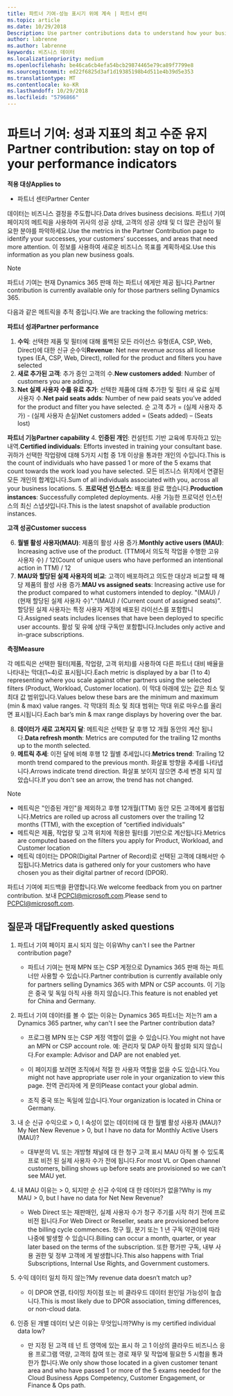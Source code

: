 ```yaml
---
title: 파트너 기여-성능 표시기 위에 계속 | 파트너 센터
ms.topic: article
ms.date: 10/29/2018
Description: Use partner contributions data to understand how your business is growing and succeeding
author: labrenne
ms.author: labrenne
keywords: 비즈니스 데이터
ms.localizationpriority: medium
ms.openlocfilehash: be46ca6cb4efa54bcb29874465e79ca89f7799e8
ms.sourcegitcommit: ed22f6825d3af1d19385198b4d511e4b39d5e353
ms.translationtype: MT
ms.contentlocale: ko-KR
ms.lasthandoff: 10/29/2018
ms.locfileid: "5796866"
---
```

# <a name="partner-contribution-stay-on-top-of-your-performance-indicators"></a><span data-ttu-id="0e079-103">파트너 기여: 성과 지표의 최고 수준 유지</span><span class="sxs-lookup"><span data-stu-id="0e079-103">Partner contribution: stay on top of your performance indicators</span></span>

**<span data-ttu-id="0e079-104">적용 대상</span><span class="sxs-lookup"><span data-stu-id="0e079-104">Applies to</span></span>**
- <span data-ttu-id="0e079-105">파트너 센터</span><span class="sxs-lookup"><span data-stu-id="0e079-105">Partner Center</span></span>

<span data-ttu-id="0e079-106">데이터는 비즈니스 결정을 주도합니다.</span><span class="sxs-lookup"><span data-stu-id="0e079-106">Data drives business decisions.</span></span> <span data-ttu-id="0e079-107">파트너 기여 페이지의 메트릭을 사용하여 귀사의 성공 상태, 고객의 성공 상태 및 더 많은 관심이 필요한 분야를 파악하세요.</span><span class="sxs-lookup"><span data-stu-id="0e079-107">Use the metrics in the Partner Contribution page to identify your successes, your customers’ successes, and areas that need more attention.</span></span> <span data-ttu-id="0e079-108">이 정보를 사용하여 새로운 비즈니스 목표를 계획하세요.</span><span class="sxs-lookup"><span data-stu-id="0e079-108">Use this information as you plan new business goals.</span></span>

>[!NOTE]
><span data-ttu-id="0e079-109">파트너 기여는 현재 Dynamics 365 판매 하는 파트너 에게만 제공 됩니다.</span><span class="sxs-lookup"><span data-stu-id="0e079-109">Partner contribution is currently available only for those partners selling Dynamics 365.</span></span>

<span data-ttu-id="0e079-110">다음과 같은 메트릭을 추적 중입니다.</span><span class="sxs-lookup"><span data-stu-id="0e079-110">We are tracking the following metrics:</span></span>

**<span data-ttu-id="0e079-111">파트너 성과</span><span class="sxs-lookup"><span data-stu-id="0e079-111">Partner performance</span></span>**

1. <span data-ttu-id="0e079-112">**수익**: 선택한 제품 및 필터에 대해 롤백된 모든 라이선스 유형(EA, CSP, Web, Direct)에 대한 신규 순수익</span><span class="sxs-lookup"><span data-stu-id="0e079-112">**Revenue**: Net new revenue across all license types (EA, CSP, Web, Direct), rolled for the product and filters you have selected</span></span>
2. <span data-ttu-id="0e079-113">**새로 추가된 고객**: 추가 중인 고객의 수.</span><span class="sxs-lookup"><span data-stu-id="0e079-113">**New customers added**: Number of customers you are adding.</span></span>
3. <span data-ttu-id="0e079-114">**Net 실제 사용자 수를 유료 추가**: 선택한 제품에 대해 추가한 및 필터 새 유료 실제 사용자 수.</span><span class="sxs-lookup"><span data-stu-id="0e079-114">**Net paid seats adds**: Number of new paid seats you’ve added for the product and filter you have selected.</span></span>  <span data-ttu-id="0e079-115">순 고객 추가 = (실제 사용자 추가) - (실제 사용자 손실)</span><span class="sxs-lookup"><span data-stu-id="0e079-115">Net customers added = (Seats added) – (Seats lost)</span></span> 

**<span data-ttu-id="0e079-116">파트너 기능</span><span class="sxs-lookup"><span data-stu-id="0e079-116">Partner capability</span></span>**
4. <span data-ttu-id="0e079-117">**인증된 개인**: 컨설턴트 기반 교육에 투자하고 있는 내역.</span><span class="sxs-lookup"><span data-stu-id="0e079-117">**Certified individuals**: Efforts invested in training your consultant base.</span></span> <span data-ttu-id="0e079-118">귀하가 선택한 작업량에 대해 5가지 시험 중 1개 이상을 통과한 개인의 수입니다.</span><span class="sxs-lookup"><span data-stu-id="0e079-118">This is the count of individuals who have passed 1 or more of the 5 exams that count towards the work load you have selected.</span></span> <span data-ttu-id="0e079-119">모든 비즈니스 위치에서 연결된 모든 개인의 합계입니다.</span><span class="sxs-lookup"><span data-stu-id="0e079-119">Sum of all individuals associated with you, across all your business locations.</span></span>
5. <span data-ttu-id="0e079-120">**프로덕션 인스턴스**: 배포를 완료 했습니다.</span><span class="sxs-lookup"><span data-stu-id="0e079-120">**Production instances**: Successfully completed deployments.</span></span> <span data-ttu-id="0e079-121">사용 가능한 프로덕션 인스턴스의 최신 스냅샷입니다.</span><span class="sxs-lookup"><span data-stu-id="0e079-121">This is the latest snapshot of available production instances.</span></span>

**<span data-ttu-id="0e079-122">고객 성공</span><span class="sxs-lookup"><span data-stu-id="0e079-122">Customer success</span></span>**

6.  <span data-ttu-id="0e079-123">**월별 활성 사용자(MAU)**: 제품의 활성 사용 증가.</span><span class="sxs-lookup"><span data-stu-id="0e079-123">**Monthly active users (MAU)**: Increasing active use of the product.</span></span>
<span data-ttu-id="0e079-124">(TTM에서 의도적 작업을 수행한 고유 사용자 수) / 12</span><span class="sxs-lookup"><span data-stu-id="0e079-124">(Count of unique users who have performed an intentional action in TTM) / 12</span></span>
7. <span data-ttu-id="0e079-125">**MAU와 할당된 실제 사용자의 비교**: 고객이 배포하려고 의도한 대상과 비교할 때 해당 제품의 활성 사용 증가.</span><span class="sxs-lookup"><span data-stu-id="0e079-125">**MAU vs assigned seats**: Increasing active use for the product compared to what customers intended to deploy.</span></span> <span data-ttu-id="0e079-126">"(MAU) / (현재 할당된 실제 사용자 수)".</span><span class="sxs-lookup"><span data-stu-id="0e079-126">“(MAU) / (Current count of assigned seats)”.</span></span> <span data-ttu-id="0e079-127">할당된 실제 사용자는 특정 사용자 계정에 배포된 라이선스를 포함합니다.</span><span class="sxs-lookup"><span data-stu-id="0e079-127">Assigned seats includes licenses that have been deployed to specific user accounts.</span></span>  <span data-ttu-id="0e079-128">활성 및 유예 상태 구독만 포함합니다.</span><span class="sxs-lookup"><span data-stu-id="0e079-128">Includes only active and in-grace subscriptions.</span></span> 


**<span data-ttu-id="0e079-129">측정</span><span class="sxs-lookup"><span data-stu-id="0e079-129">Measure</span></span>**

<span data-ttu-id="0e079-130">각 메트릭은 선택한 필터(제품, 작업량, 고객 위치)를 사용하여 다른 파트너 대비 배율을 나타내는 막대(1~4)로 표시됩니다.</span><span class="sxs-lookup"><span data-stu-id="0e079-130">Each metric is displayed by a bar (1 to 4) representing where you scale against other partners using the selected filters (Product, Workload, Customer location).</span></span> <span data-ttu-id="0e079-131">이 막대 아래에 있는 값은 최소 및 최대 값 범위입니다.</span><span class="sxs-lookup"><span data-stu-id="0e079-131">Values below these bars are the minimum and maximum (min & max) value ranges.</span></span> <span data-ttu-id="0e079-132">각 막대의 최소 및 최대 범위는 막대 위로 마우스를 올리면 표시됩니다.</span><span class="sxs-lookup"><span data-stu-id="0e079-132">Each bar’s min & max range displays by hovering over the bar.</span></span>  

8. <span data-ttu-id="0e079-133">**데이터가 새로 고쳐지지 달**: 메트릭은 선택한 달 후행 12 개월 동안의 계산 됩니다.</span><span class="sxs-lookup"><span data-stu-id="0e079-133">**Data refresh month**: Metrics are computed for the trailing 12 months up to the month selected.</span></span>
9. <span data-ttu-id="0e079-134">**메트릭 추세**: 이전 달에 비해 후행 12 월별 추세입니다.</span><span class="sxs-lookup"><span data-stu-id="0e079-134">**Metrics trend**: Trailing 12 month trend compared to the previous month.</span></span> <span data-ttu-id="0e079-135">화살표 방향을 추세를 나타냅니다.</span><span class="sxs-lookup"><span data-stu-id="0e079-135">Arrows indicate trend direction.</span></span> <span data-ttu-id="0e079-136">화살표 보이지 않으면 추세 변경 되지 않았습니다.</span><span class="sxs-lookup"><span data-stu-id="0e079-136">If you don't see an arrow, the trend has not changed.</span></span>

>[!NOTE] 
>- <span data-ttu-id="0e079-137">메트릭은 "인증된 개인"을 제외하고 후행 12개월(TTM) 동안 모든 고객에게 롤업됩니다.</span><span class="sxs-lookup"><span data-stu-id="0e079-137">Metrics are rolled up across all customers over the trailing 12 months (TTM), with the exception of “certified individuals”</span></span>        
>- <span data-ttu-id="0e079-138">메트릭은 제품, 작업량 및 고객 위치에 적용한 필터를 기반으로 계산됩니다.</span><span class="sxs-lookup"><span data-stu-id="0e079-138">Metrics are computed based on the filters you apply for Product, Workload, and Customer location</span></span>
>- <span data-ttu-id="0e079-139">메트릭 데이터는 DPOR(Digital Partner of Record)로 선택된 고객에 대해서만 수집됩니다.</span><span class="sxs-lookup"><span data-stu-id="0e079-139">Metrics data is gathered only for your customers who have chosen you as their digital partner of record (DPOR).</span></span> 

<span data-ttu-id="0e079-140">파트너 기여에 피드백을 환영합니다.</span><span class="sxs-lookup"><span data-stu-id="0e079-140">We welcome feedback from you on partner contribution.</span></span> <span data-ttu-id="0e079-141">보내 PCPCI@microsoft.com.</span><span class="sxs-lookup"><span data-stu-id="0e079-141">Please send to PCPCI@microsoft.com.</span></span>  

## <a name="frequently-asked-questions"></a><span data-ttu-id="0e079-142">질문과 대답</span><span class="sxs-lookup"><span data-stu-id="0e079-142">Frequently asked questions</span></span>

1. <span data-ttu-id="0e079-143">파트너 기여 페이지 표시 되지 않는 이유</span><span class="sxs-lookup"><span data-stu-id="0e079-143">Why can't I see the Partner contribution page?</span></span>
    - <span data-ttu-id="0e079-144">파트너 기여는 현재 MPN 또는 CSP 계정으로 Dynamics 365 판매 하는 파트너만 사용할 수 있습니다.</span><span class="sxs-lookup"><span data-stu-id="0e079-144">Partner contribution is currently available only for partners selling Dynamics 365 with MPN or CSP accounts.</span></span> <span data-ttu-id="0e079-145">이 기능은 중국 및 독일 아직 사용 하지 않습니다.</span><span class="sxs-lookup"><span data-stu-id="0e079-145">This feature is not enabled yet for China and Germany.</span></span>
2. <span data-ttu-id="0e079-146">파트너 기여 데이터를 볼 수 없는 이유는 Dynamics 365 파트너는 저는?</span><span class="sxs-lookup"><span data-stu-id="0e079-146">I am a Dynamics 365 partner, why can't I see the Partner contribution data?</span></span>
      - <span data-ttu-id="0e079-147">프로그램 MPN 또는 CSP 계정 역할이 없을 수 있습니다.</span><span class="sxs-lookup"><span data-stu-id="0e079-147">You might not have an MPN or CSP account role.</span></span> <span data-ttu-id="0e079-148">예: 관리자 및 DAP 아직 활성화 되지 않습니다.</span><span class="sxs-lookup"><span data-stu-id="0e079-148">For example: Advisor and DAP are not enabled yet.</span></span>  
    - <span data-ttu-id="0e079-149">이 페이지를 보려면 조직에서 적절 한 사용자 역할을 없을 수도 있습니다.</span><span class="sxs-lookup"><span data-stu-id="0e079-149">You might not have appropriate user role in your organization to view this page.</span></span> <span data-ttu-id="0e079-150">전역 관리자에 게 문의</span><span class="sxs-lookup"><span data-stu-id="0e079-150">Please contact your global admin.</span></span>

    - <span data-ttu-id="0e079-151">조직 중국 또는 독일에 있습니다.</span><span class="sxs-lookup"><span data-stu-id="0e079-151">Your organization is located in China or Germany.</span></span>

3. <span data-ttu-id="0e079-152">내 순 신규 수익으로 > 0, I 속성이 없는 데이터에 대 한 월별 활성 사용자 (MAU)?</span><span class="sxs-lookup"><span data-stu-id="0e079-152">My Net New Revenue > 0, but I have no data for Monthly Active Users (MAU)?</span></span>
    - <span data-ttu-id="0e079-153">대부분의 VL 또는 개방형 채널에 대 한 청구 고객 표시 MAU 아직 볼 수 있도록 프로 비전 된 실제 사용자 수가 전에 됩니다.</span><span class="sxs-lookup"><span data-stu-id="0e079-153">For most VL or Open channel customers, billing shows up before seats are provisioned so we can't see MAU yet.</span></span>

4.  <span data-ttu-id="0e079-154">내 MAU 이유는 > 0, 되지만 순 신규 수익에 대 한 데이터가 없을?</span><span class="sxs-lookup"><span data-stu-id="0e079-154">Why is my MAU > 0, but I have no data for Net New Revenue?</span></span>
    - <span data-ttu-id="0e079-155">Web Direct 또는 재판매인, 실제 사용자 수가 청구 주기를 시작 하기 전에 프로 비전 됩니다.</span><span class="sxs-lookup"><span data-stu-id="0e079-155">For Web Direct or Reseller, seats are provisioned before the billing cycle commences.</span></span> <span data-ttu-id="0e079-156">청구 월, 분기 또는 1 년 구독 약관이에 따라 나중에 발생할 수 있습니다.</span><span class="sxs-lookup"><span data-stu-id="0e079-156">Billing can occur a month, quarter, or year later based on the terms of the subscription.</span></span> <span data-ttu-id="0e079-157">또한 평가판 구독, 내부 사용 권한 및 정부 고객에 게 발생합니다.</span><span class="sxs-lookup"><span data-stu-id="0e079-157">This also happens with Trial Subscriptions, Internal Use Rights, and Government customers.</span></span>
5.  <span data-ttu-id="0e079-158">수익 데이터 일치 하지 않는?</span><span class="sxs-lookup"><span data-stu-id="0e079-158">My revenue data doesn’t match up?</span></span>
    - <span data-ttu-id="0e079-159">이 DPOR 연결, 타이밍 차이점 또는 비 클라우드 데이터 원인일 가능성이 높습니다.</span><span class="sxs-lookup"><span data-stu-id="0e079-159">This is most likely due to DPOR association, timing differences, or non-cloud data.</span></span>
6.  <span data-ttu-id="0e079-160">인증 된 개별 데이터 낮은 이유는 무엇입니까?</span><span class="sxs-lookup"><span data-stu-id="0e079-160">Why is my certified individual data low?</span></span>
    - <span data-ttu-id="0e079-161">만 지정 된 고객 테 넌 트 영역에 있는 표시 하 고 1 이상의 클라우드 비즈니스 응용 프로그램 역량, 고객의 참여 또는 경로 재무 및 작업에 필요한 5 시험을 통과 한가 합니다.</span><span class="sxs-lookup"><span data-stu-id="0e079-161">We only show those located in a given customer tenant area and who have passed 1 or more of the 5 exams needed for the Cloud Business Apps Competency, Customer Engagement, or Finance & Ops path.</span></span>   